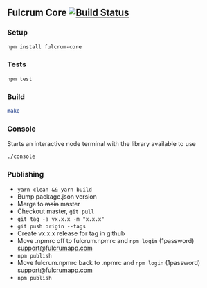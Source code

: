 ## Fulcrum Core [![Build Status](https://secure.travis-ci.org/fulcrumapp/fulcrum-core.svg)](http://travis-ci.org/fulcrumapp/fulcrum-core)

### Setup

```sh
npm install fulcrum-core
```

### Tests

```sh
npm test
```

### Build

```sh
make
```

### Console

Starts an interactive node terminal with the library available to use

```sh
./console
```


### Publishing

- `yarn clean && yarn build`
- Bump package.json version
- Merge to ~~main~~ master
- Checkout master, `git pull`
- `git tag -a vx.x.x -m "x.x.x"`
- `git push origin --tags`
- Create vx.x.x release for tag in github
- Move .npmrc off to fulcrum.npmrc and `npm login` (1password) support@fulcrumapp.com
- `npm publish`
- Move fulcrum.npmrc back to .npmrc and `npm login` (1password) support@fulcrumapp.com
- `npm publish`
